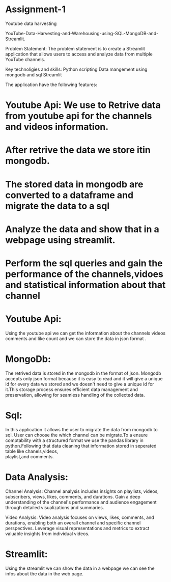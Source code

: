 # Assignment-1
Youtube data harvesting

YouTube-Data-Harvesting-and-Warehousing-using-SQL-MongoDB-and-Streamlit.

Problem Statement: The problem statement is to create a Streamlit application that allows users to access and analyze data from multiple YouTube channels.

Key technoligies and skills:
Python scripting
Data mangement using mongodb and sql
Streamlit

The application have the following features:

# Youtube Api: We use to Retrive data from youtube api for the channels and videos information.
# After retrive the data we store itin mongodb.
# The stored data in mongodb are converted to a dataframe and migrate the data to a sql
# Analyze the data and show that in a webpage using streamlit.
# Perform the sql queries and gain the performance of the channels,vidoes and statistical information about that channel


# Youtube Api:
  Using the youtube api we can get the information about the channels videos comments and like count and we can store the data in json format .

# MongoDb:
  The retrived data is stored in the mongodb in the format of json. Mongodb accepts only json format because it is easy to read and it will give a unique id for every data we stored and we doesn't need to give a unique id for it.This storage process ensures efficient data management and preservation, allowing for seamless handling of the collected data.

# Sql:
  In this application it allows the user to migrate the data from mongodb to sql. User can choose the which channel can be migrate.To a ensure comptability
with a structured format we use the pandas library in python.Following that data cleaning that information stored in seperated table like chanels,videos,       
playlist,and comments.

# Data Analysis:

   Channel Analysis: Channel analysis includes insights on playlists, videos, subscribers, views, likes, comments, and durations. Gain a deep understanding of the channel's performance and audience engagement through detailed visualizations and summaries.

   Video Analysis: Video analysis focuses on views, likes, comments, and durations, enabling both an overall channel and specific channel perspectives. Leverage visual representations and metrics to extract valuable insights from individual videos.


# Streamlit:
   Using the streamlit we can show the data in a webpage we can see the infos about the data in the web page.
